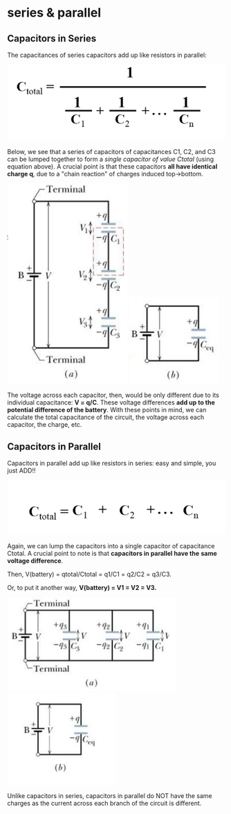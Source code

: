 # series & parallel

## Capacitors in Series&#x20;

The capacitances of series capacitors add up like resistors in parallel:

![](<../../.gitbook/assets/image (2) (1) (1).png>)

Below, we see that a series of capacitors of capacitances C1, C2, and C3 can be lumped together to form a _single capacitor of value Ctotal_ (using equation above). A crucial point is that these capacitors **all have identical charge q**, due to a "chain reaction" of charges induced top->bottom.

![](<../../.gitbook/assets/image (1) (1) (1) (1).png>)                        ![](<../../.gitbook/assets/image (5) (1) (1) (1) (1).png>)

The voltage across each capacitor, then, would be only different due to its individual capacitance: **V = q/C**. These voltage differences **add up to the potential difference of the battery**. With these points in mind, we can calculate the total capacitance of the circuit, the voltage across each capacitor, the charge, etc.

## **Capacitors in Parallel**

Capacitors in parallel add up like resistors in series: easy and simple, you just ADD!!

![](<../../.gitbook/assets/image (2) (1).png>)

Again, we can lump the capacitors into a single capacitor of capacitance Ctotal. A crucial point to note is that **capacitors in parallel have the** **same voltage difference**.&#x20;

Then, V(battery) = qtotal/Ctotal = q1/C1 = q2/C2 = q3/C3.&#x20;

Or, to put it another way, **V(battery) = V1 = V2 = V3.**

![](<../../.gitbook/assets/image (6) (1) (1) (1) (1) (1).png>)![](<../../.gitbook/assets/image (9) (1) (1) (1) (1).png>)

Unlike capacitors in series, capacitors in parallel do NOT have the same charges as the current across each branch of the circuit is different.&#x20;
